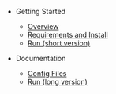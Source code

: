 * Getting Started
	* [Overview](/)
	* [Requirements and Install](/?id=requirements-and-install)
	* [Run (short version)](/?id=run-short-version)
	
* Documentation
	* [Config Files](/config-files.md)
	* [Run (long version)](/run.md)
